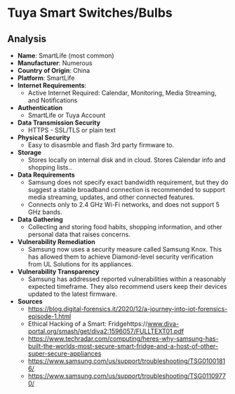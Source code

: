 # Tuya Smart Switches/Bulbs
## Analysis
- **Name**: SmartLife (most common)
- **Manufacturer**: Numerous​
- **Country of Origin**: China
- **Platform**: SmartLife
- **Internet Requirements**:
    - Active Internet Required: Calendar, Monitoring, Media Streaming, and Notifications
- **Authentication**
    - SmartLife or Tuya Account
- **Data Transmission Security**
    - HTTPS - SSL/TLS or plain text
- **Physical Security**
    - Easy to disasmble and flash 3rd party firmware to.
- **Storage**
    - Stores locally on internal disk and in cloud. Stores Calendar info and shopping lists.. 
- **Data Requirements**
    - Samsung does not specify exact bandwidth requirement, but they do suggest a stable broadband connection is recommended to support media streaming, updates, and other connected features.
    - Connects only to 2.4 GHz Wi-Fi networks, and does not support 5 GHz bands.
- **Data Gathering**
    - Collecting and storing food habits, shopping information, and other personal data that raises concerns.  
- **Vulnerability Remediation**
    - Samsung now uses a security measure called Samsung Knox. This has allowed them to achieve Diamond-level security verification from UL Solutions for its appliances.​
- **Vulnerability Transparency**
    - Samsung has addressed reported vulnerabilities within a reasonably expected timeframe. They also recommend users keep their devices updated to the latest firmware.​
- **Sources**
    - https://blog.digital-forensics.it/2020/12/a-journey-into-iot-forensics-episode-1.html
    - Ethical Hacking of a Smart: Fridgehttps://www.diva-portal.org/smash/get/diva2:1596057/FULLTEXT01.pdf
    - https://www.techradar.com/computing/heres-why-samsung-has-built-the-worlds-most-secure-smart-fridge-and-a-host-of-other-super-secure-appliances
    - https://www.samsung.com/us/support/troubleshooting/TSG01001816/
    - https://www.samsung.com/us/support/troubleshooting/TSG01109770/
